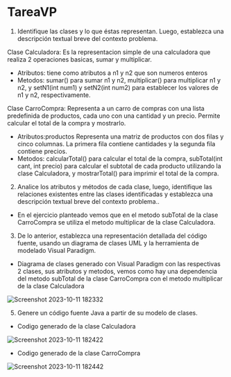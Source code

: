 # TareaVP
1. Identifique las clases y lo que éstas representan. Luego, establezca una descripción textual breve del contexto problema.

Clase Calculadora: Es la representacion simple de una calculadora que realiza 2 operaciones basicas, sumar y multiplicar.
- Atributos: tiene como atributos a n1 y n2 que son numeros enteros
- Metodos: sumar() para sumar n1 y n2, multiplicar() para multiplicar n1 y n2, y setN1(int num1) y setN2(int num2) para establecer los valores de n1 y n2, respectivamente.

Clase CarroCompra: Representa a un carro de compras con una lista predefinida de productos, cada uno con una cantidad y un precio. Permite calcular el total de la compra y mostrarlo.
- Atributos:productos Representa una matriz de productos con dos filas y cinco columnas. La primera fila contiene cantidades y la segunda fila contiene precios.
- Metodos: calcularTotal() para calcular el total de la compra, subTotal(int cant, int precio) para calcular el subtotal de cada producto utilizando la clase Calculadora, y mostrarTotal() para imprimir el total de la compra.

2. Analice los atributos y métodos de cada clase, luego, identifique las relaciones existentes entre las clases identificadas y establezca una descripción textual breve del contexto problema..
- En el ejercicio planteado vemos que en el metodo subTotal de la clase CarroCompra se utiliza el metodo multiplicar de la clase Calculadora.

3. De lo anterior, establezca una representación detallada del código fuente, usando un diagrama de clases UML y la herramienta de modelado Visual Paradigm.
- Diagrama de clases generado con Visual Paradigm con las respectivas 2 clases, sus atributos y metodos, vemos como hay una dependencia del metodo subTotal de la clase CarroCompra con el metodo multiplicar de la clase Calculadora
  
![Screenshot 2023-10-11 182332](https://github.com/LeandroEsteban/TareaVP/assets/127903058/867edd22-528c-4921-a5e4-723915c19246)

5. Genere un código fuente Java a partir de su modelo de clases.
- Codigo generado de la clase Calculadora
  
![Screenshot 2023-10-11 182422](https://github.com/LeandroEsteban/TareaVP/assets/127903058/79805c5b-8e50-44f3-a477-0edee9f24e53)
- Codigo generado de la clase CarroCompra
  
![Screenshot 2023-10-11 182442](https://github.com/LeandroEsteban/TareaVP/assets/127903058/464b0336-5c22-4177-8f3b-8e507b8f6118)
